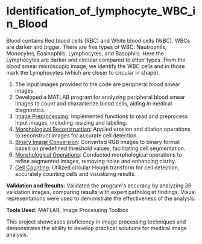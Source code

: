 # Identification_of_lymphocyte_WBC_in_Blood
Blood contains Red blood cells (RBC) and White blood cells (WBC). WBCs are darker and bigger. There are five types of WBC:  Neutrophils, Monocytes, Eosinophils, Lymphocytes, and Basophils. Here the Lymphocytes are darker and circular compared to other types. From the blood smear microscopic image, we identify the WBC cells and in those mark the Lymphocytes (which are closer to circular in shape).

1.	The input images provided to the code are peripheral blood smear images.
2. Developed a MATLAB program for analyzing peripheral blood smear images to count and characterize blood cells, aiding in medical diagnostics.
3. <u>Image Preprocessing</u>: Implemented functions to read and preprocess input images, including resizing and labeling.
4. <u>Morphological Reconstruction</u>: Applied erosion and dilation operations to reconstruct images for accurate cell detection.
5. <u>Binary Image Conversion</u>: Converted RGB images to binary format based on predefined threshold values, facilitating cell segmentation.
6. <u>Morphological Operations</u>: Conducted morphological operations to refine segmented images, removing noise and enhancing clarity.
7. <u>Cell Counting</u>: Utilized circular Hough transform for cell detection, accurately counting cells and visualizing results.

**Validation and Results:**
Validated the program's accuracy by analyzing 36 validation images, comparing results with expert pathologist findings. Visual representations were used to demonstrate the effectiveness of the analysis.

**Tools Used:** MATLAB, Image Processing Toolbox

This project showcases proficiency in image processing techniques and demonstrates the ability to develop practical solutions for medical image analysis.
